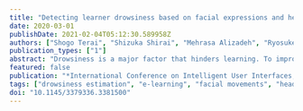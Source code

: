 ```yaml
---
title: "Detecting learner drowsiness based on facial expressions and head movements in online courses"
date: 2020-03-01
publishDate: 2021-02-04T05:12:30.589958Z
authors: ["Shogo Terai", "Shizuka Shirai", "Mehrasa Alizadeh", "Ryosuke Kawamura", "Noriko Takemura", "Yuki Uranishi", "Haruo Takemura", "Hajime Nagahara"]
publication_types: ["1"]
abstract: "Drowsiness is a major factor that hinders learning. To improve learning efficiency, it is important to understand students' physical status such as wakefulness during online coursework. In this study, we have proposed a drowsiness estimation method based on learners' head and facial movements while viewing video lectures. To examine the effectiveness of head and facial movements in drowsiness estimation, we collected learner video data recorded during e-learning and applied a deep learning approach under the following conditions: (a) using only facial movement data, (b) using only head movement data, and (c) using both facial and head movement data.We achieved an average F1-macro score of 0.74 in personalized models for detecting learner drowsiness using both facial and head movement data."
featured: false
publication: "*International Conference on Intelligent User Interfaces, Proceedings IUI*"
tags: ["drowsiness estimation", "e-learning", "facial movements", "head movements"]
doi: "10.1145/3379336.3381500"
---
```



